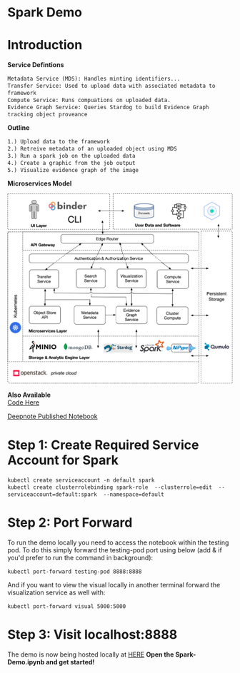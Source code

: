 # Spark Demo

# Introduction

**Service Defintions**

    Metadata Service (MDS): Handles minting identifiers...
    Transfer Service: Used to upload data with associated metadata to framework
    Compute Service: Runs compuations on uploaded data.
    Evidence Graph Service: Queries Stardog to build Evidence Graph tracking object proveance

**Outline**

    1.) Upload data to the framework
    2.) Retreive metadata of an uploaded object using MDS
    3.) Run a spark job on the uploaded data
    4.) Create a graphic from the job output
    5.) Visualize evidence graph of the image

**Microservices Model**


![png](output_2_0.png)


**Also Available**
<br>
[Code Here](https://github.com/fairscape/Nipype-Demo)

[Deepnote Published Notebook](https://deepnote.com/publish/bc340822-0e82-4268-b78e-75ff37f19837)


# Step 1: **Create Required Service Account for Spark**



```shell
kubectl create serviceaccount -n default spark
kubectl create clusterrolebinding spark-role  --clusterrole=edit  --serviceaccount=default:spark  --namespace=default
```


# Step 2: Port Forward

To run the demo locally you need to access the notebook within the testing pod. To do this simply forward the testing-pod port using below (add & if you'd prefer to run the command in background):

```shell
kubectl port-forward testing-pod 8888:8888
```
And if you want to view the visual locally in another terminal forward the visualization service as well with:

```shell
kubectl port-forward visual 5000:5000
```

# Step 3: Visit localhost:8888
The demo is now being hosted locally at [HERE](http://localhost:8888)
**Open the Spark-Demo.ipynb and get started!**

